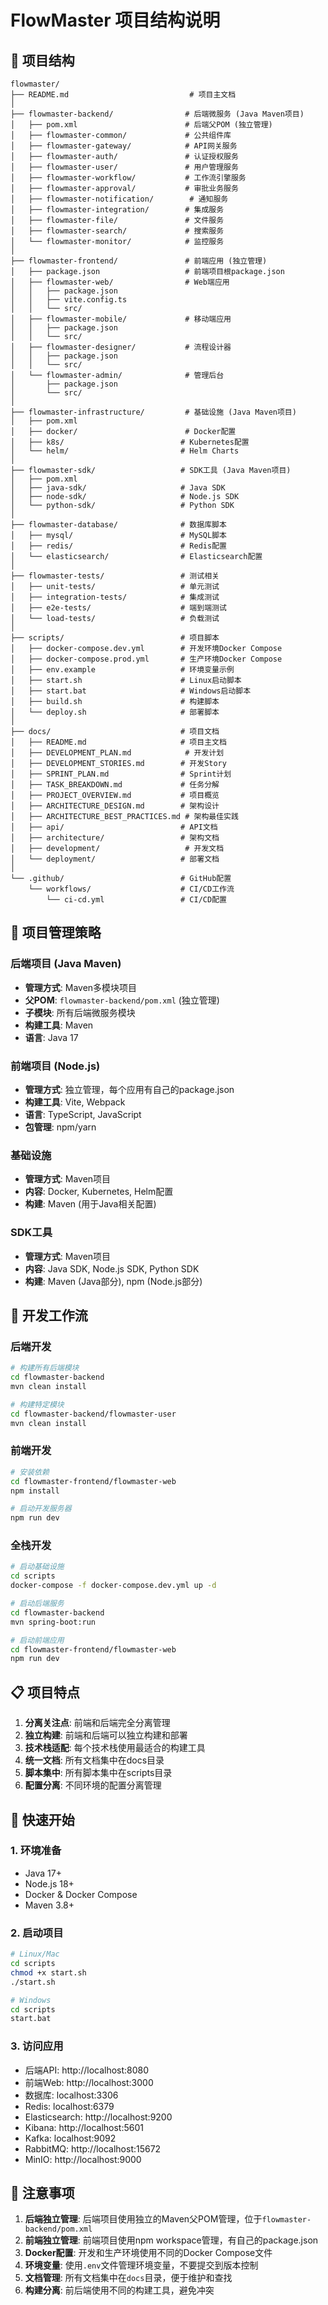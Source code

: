 # FlowMaster 项目结构说明

## 📁 项目结构

```
flowmaster/
├── README.md                           # 项目主文档
│
├── flowmaster-backend/                # 后端微服务 (Java Maven项目)
│   ├── pom.xml                        # 后端父POM (独立管理)
│   ├── flowmaster-common/             # 公共组件库
│   ├── flowmaster-gateway/            # API网关服务
│   ├── flowmaster-auth/               # 认证授权服务
│   ├── flowmaster-user/               # 用户管理服务
│   ├── flowmaster-workflow/           # 工作流引擎服务
│   ├── flowmaster-approval/           # 审批业务服务
│   ├── flowmaster-notification/        # 通知服务
│   ├── flowmaster-integration/        # 集成服务
│   ├── flowmaster-file/               # 文件服务
│   ├── flowmaster-search/             # 搜索服务
│   └── flowmaster-monitor/            # 监控服务
│
├── flowmaster-frontend/               # 前端应用 (独立管理)
│   ├── package.json                   # 前端项目根package.json
│   ├── flowmaster-web/                # Web端应用
│   │   ├── package.json
│   │   ├── vite.config.ts
│   │   └── src/
│   ├── flowmaster-mobile/             # 移动端应用
│   │   ├── package.json
│   │   └── src/
│   ├── flowmaster-designer/           # 流程设计器
│   │   ├── package.json
│   │   └── src/
│   └── flowmaster-admin/              # 管理后台
│       ├── package.json
│       └── src/
│
├── flowmaster-infrastructure/         # 基础设施 (Java Maven项目)
│   ├── pom.xml
│   ├── docker/                        # Docker配置
│   ├── k8s/                          # Kubernetes配置
│   └── helm/                         # Helm Charts
│
├── flowmaster-sdk/                   # SDK工具 (Java Maven项目)
│   ├── pom.xml
│   ├── java-sdk/                     # Java SDK
│   ├── node-sdk/                     # Node.js SDK
│   └── python-sdk/                   # Python SDK
│
├── flowmaster-database/              # 数据库脚本
│   ├── mysql/                        # MySQL脚本
│   ├── redis/                        # Redis配置
│   └── elasticsearch/                # Elasticsearch配置
│
├── flowmaster-tests/                 # 测试相关
│   ├── unit-tests/                   # 单元测试
│   ├── integration-tests/            # 集成测试
│   ├── e2e-tests/                    # 端到端测试
│   └── load-tests/                   # 负载测试
│
├── scripts/                          # 项目脚本
│   ├── docker-compose.dev.yml        # 开发环境Docker Compose
│   ├── docker-compose.prod.yml       # 生产环境Docker Compose
│   ├── env.example                   # 环境变量示例
│   ├── start.sh                      # Linux启动脚本
│   ├── start.bat                     # Windows启动脚本
│   ├── build.sh                      # 构建脚本
│   └── deploy.sh                     # 部署脚本
│
├── docs/                             # 项目文档
│   ├── README.md                     # 项目主文档
│   ├── DEVELOPMENT_PLAN.md            # 开发计划
│   ├── DEVELOPMENT_STORIES.md        # 开发Story
│   ├── SPRINT_PLAN.md                # Sprint计划
│   ├── TASK_BREAKDOWN.md             # 任务分解
│   ├── PROJECT_OVERVIEW.md           # 项目概览
│   ├── ARCHITECTURE_DESIGN.md        # 架构设计
│   ├── ARCHITECTURE_BEST_PRACTICES.md # 架构最佳实践
│   ├── api/                          # API文档
│   ├── architecture/                 # 架构文档
│   ├── development/                   # 开发文档
│   └── deployment/                   # 部署文档
│
└── .github/                          # GitHub配置
    └── workflows/                    # CI/CD工作流
        └── ci-cd.yml                 # CI/CD配置
```

## 🎯 项目管理策略

### 后端项目 (Java Maven)
- **管理方式**: Maven多模块项目
- **父POM**: `flowmaster-backend/pom.xml` (独立管理)
- **子模块**: 所有后端微服务模块
- **构建工具**: Maven
- **语言**: Java 17

### 前端项目 (Node.js)
- **管理方式**: 独立管理，每个应用有自己的package.json
- **构建工具**: Vite, Webpack
- **语言**: TypeScript, JavaScript
- **包管理**: npm/yarn

### 基础设施
- **管理方式**: Maven项目
- **内容**: Docker, Kubernetes, Helm配置
- **构建**: Maven (用于Java相关配置)

### SDK工具
- **管理方式**: Maven项目
- **内容**: Java SDK, Node.js SDK, Python SDK
- **构建**: Maven (Java部分), npm (Node.js部分)

## 🔧 开发工作流

### 后端开发
```bash
# 构建所有后端模块
cd flowmaster-backend
mvn clean install

# 构建特定模块
cd flowmaster-backend/flowmaster-user
mvn clean install
```

### 前端开发
```bash
# 安装依赖
cd flowmaster-frontend/flowmaster-web
npm install

# 启动开发服务器
npm run dev
```

### 全栈开发
```bash
# 启动基础设施
cd scripts
docker-compose -f docker-compose.dev.yml up -d

# 启动后端服务
cd flowmaster-backend
mvn spring-boot:run

# 启动前端应用
cd flowmaster-frontend/flowmaster-web
npm run dev
```

## 📋 项目特点

1. **分离关注点**: 前端和后端完全分离管理
2. **独立构建**: 前端和后端可以独立构建和部署
3. **技术栈适配**: 每个技术栈使用最适合的构建工具
4. **统一文档**: 所有文档集中在docs目录
5. **脚本集中**: 所有脚本集中在scripts目录
6. **配置分离**: 不同环境的配置分离管理

## 🚀 快速开始

### 1. 环境准备
- Java 17+
- Node.js 18+
- Docker & Docker Compose
- Maven 3.8+

### 2. 启动项目
```bash
# Linux/Mac
cd scripts
chmod +x start.sh
./start.sh

# Windows
cd scripts
start.bat
```

### 3. 访问应用
- 后端API: http://localhost:8080
- 前端Web: http://localhost:3000
- 数据库: localhost:3306
- Redis: localhost:6379
- Elasticsearch: http://localhost:9200
- Kibana: http://localhost:5601
- Kafka: localhost:9092
- RabbitMQ: http://localhost:15672
- MinIO: http://localhost:9000

## 📝 注意事项

1. **后端独立管理**: 后端项目使用独立的Maven父POM管理，位于`flowmaster-backend/pom.xml`
2. **前端独立管理**: 前端项目使用npm workspace管理，有自己的package.json
3. **Docker配置**: 开发和生产环境使用不同的Docker Compose文件
4. **环境变量**: 使用`.env`文件管理环境变量，不要提交到版本控制
5. **文档管理**: 所有文档集中在`docs`目录，便于维护和查找
6. **构建分离**: 前后端使用不同的构建工具，避免冲突